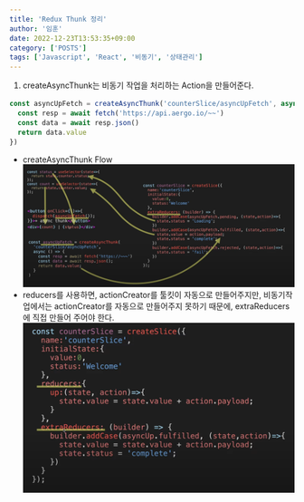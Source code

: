 ```yaml
---
title: 'Redux Thunk 정리'
author: '임훈'
date: 2022-12-23T13:53:35+09:00
category: ['POSTS']
tags: ['Javascript', 'React', '비동기', '상태관리']
---
```


1. createAsyncThunk는 비동기 작업을 처리하는 Action을 만들어준다.

```js
const asyncUpFetch = createAsyncThunk('counterSlice/asyncUpFetch', async () => {
  const resp = await fetch('https://api.aergo.io/~~')
  const data = await resp.json()
  return data.value
})
```
- createAsyncThunk Flow
  ![createAsyncThunk](images/reduxthunk1.png)
- reducers를 사용하면, actionCreator를 툴킷이 자동으로 만들어주지만, 비동기작업에서는 actionCreator를 자동으로 만들어주지 못하기 때문에, extraReducers에 직접 만들어 주어야 한다.
  ![actionCreator](images/reduxthunk2.png)

